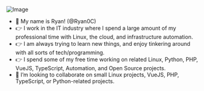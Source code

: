 ![Image](https://media.tenor.com/p5q73vRBB5sAAAAC/obiwan-hellothere.gif)
- 👋 My name is Ryan! (@Ryan0C)
- 👉 I work in the IT industry where I spend a large amount of my professional time with Linux, the cloud, and infrastructure automation.
- 👉 I am always trying to learn new things, and enjoy tinkering around with all sorts of tech/programming.
- 👉 I spend some of my free time working on related Linux, Python, PHP, VueJS, TypeScript, Automation, and Open Source projects.
- 👀 I’m looking to collaborate on small Linux projects, VueJS, PHP, TypeScript, or Python-related projects.

<!---
Ryan0C/Ryan0C is a ✨ special ✨ repository because its `README.md` (this file) appears on your GitHub profile.
You can click the Preview link to take a look at your changes.
--->
